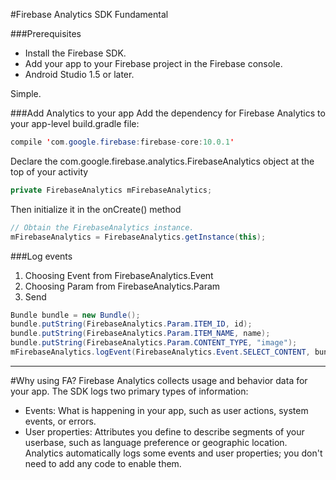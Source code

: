 #Firebase Analytics SDK Fundamental


###Prerequisites

 * Install the Firebase SDK.
 * Add your app to your Firebase project in the Firebase console.
 * Android Studio 1.5 or later.
 
 Simple.
 
###Add Analytics to your app
Add the dependency for Firebase Analytics to your app-level build.gradle file:

```java
compile 'com.google.firebase:firebase-core:10.0.1'
```
Declare the com.google.firebase.analytics.FirebaseAnalytics object at the top of your activity

```java
private FirebaseAnalytics mFirebaseAnalytics;
```

Then initialize it in the onCreate() method
```java
// Obtain the FirebaseAnalytics instance.
mFirebaseAnalytics = FirebaseAnalytics.getInstance(this);
```
###Log events

 1. Choosing Event from FirebaseAnalytics.Event
 2. Choosing Param from FirebaseAnalytics.Param
 3. Send
 
```java
Bundle bundle = new Bundle();
bundle.putString(FirebaseAnalytics.Param.ITEM_ID, id);
bundle.putString(FirebaseAnalytics.Param.ITEM_NAME, name);
bundle.putString(FirebaseAnalytics.Param.CONTENT_TYPE, "image");
mFirebaseAnalytics.logEvent(FirebaseAnalytics.Event.SELECT_CONTENT, bundle);
```

---
#Why using FA?
Firebase Analytics collects usage and behavior data for your app. The SDK logs two primary types of information:

 * Events: What is happening in your app, such as user actions, system events, or errors.
 * User properties: Attributes you define to describe segments of your userbase, such as language preference or geographic location.
Analytics automatically logs some events and user properties; you don't need to add any code to enable them.



